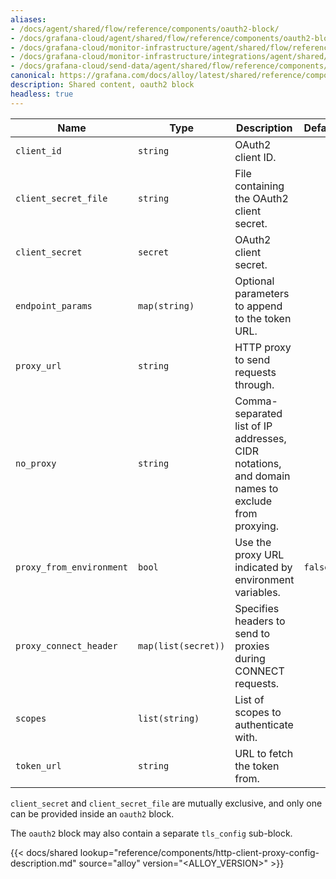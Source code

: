 ```yaml
---
aliases:
- /docs/agent/shared/flow/reference/components/oauth2-block/
- /docs/grafana-cloud/agent/shared/flow/reference/components/oauth2-block/
- /docs/grafana-cloud/monitor-infrastructure/agent/shared/flow/reference/components/oauth2-block/
- /docs/grafana-cloud/monitor-infrastructure/integrations/agent/shared/flow/reference/components/oauth2-block/
- /docs/grafana-cloud/send-data/agent/shared/flow/reference/components/oauth2-block/
canonical: https://grafana.com/docs/alloy/latest/shared/reference/components/oauth2-block/
description: Shared content, oauth2 block
headless: true
---
```


Name                     | Type                | Description                                                   | Default | Required
-------------------------|---------------------|---------------------------------------------------------------|---------|---------
`client_id`              | `string`            | OAuth2 client ID.                                             |         | no
`client_secret_file`     | `string`            | File containing the OAuth2 client secret.                     |         | no
`client_secret`          | `secret`            | OAuth2 client secret.                                         |         | no
`endpoint_params`        | `map(string)`       | Optional parameters to append to the token URL.               |         | no
`proxy_url`              | `string`            | HTTP proxy to send requests through.                          |         | no
`no_proxy`               | `string`            | Comma-separated list of IP addresses, CIDR notations, and domain names to exclude from proxying. | | no
`proxy_from_environment` | `bool`              | Use the proxy URL indicated by environment variables.         | `false` | no
`proxy_connect_header`   | `map(list(secret))` | Specifies headers to send to proxies during CONNECT requests. |         | no
`scopes`                 | `list(string)`      | List of scopes to authenticate with.                          |         | no
`token_url`              | `string`            | URL to fetch the token from.                                  |         | no

`client_secret` and `client_secret_file` are mutually exclusive, and only one can be provided inside an `oauth2` block.

The `oauth2` block may also contain a separate `tls_config` sub-block.

{{< docs/shared lookup="reference/components/http-client-proxy-config-description.md" source="alloy" version="<ALLOY_VERSION>" >}}